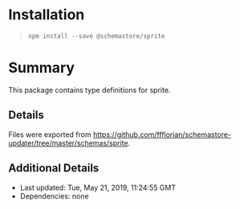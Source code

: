 # Installation
> `npm install --save @schemastore/sprite`

# Summary
This package contains type definitions for sprite.

## Details
Files were exported from https://github.com/ffflorian/schemastore-updater/tree/master/schemas/sprite.

## Additional Details
* Last updated: Tue, May 21, 2019, 11:24:55 GMT
* Dependencies: none
